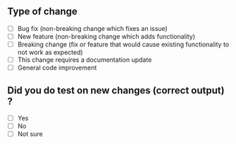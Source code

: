 ## Type of change

- [ ] Bug fix (non-breaking change which fixes an issue)
- [ ] New feature (non-breaking change which adds functionality)
- [ ] Breaking change (fix or feature that would cause existing functionality to not work as expected)
- [ ] This change requires a documentation update
- [ ] General code improvement

## Did you do test on new changes (correct output) ?

- [ ] Yes
- [ ] No
- [ ] Not sure
